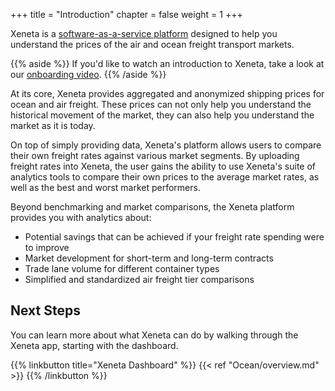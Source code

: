 +++
title = "Introduction"
chapter = false
weight = 1
+++

Xeneta is a <a href="https://app.xeneta.com/" target="_blank">software-as-a-service platform</a> designed to help you understand the prices of the air and ocean freight transport markets. 

{{% aside %}} If you'd like to watch an introduction to Xeneta, take a look at our <a href="https://support.xeneta.com/hc/en-us/articles/360012687573-Ocean-Onboarding-Walkthrough" target="_blank">onboarding video</a>. {{% /aside %}}

At its core, Xeneta provides aggregated and anonymized shipping prices for ocean and air freight. These prices can not only help you understand the historical movement of the market, they can also help you understand the market as it is today.

On top of simply providing data, Xeneta's platform allows users to compare their own freight rates against various market segments. By uploading freight rates into Xeneta, the user gains the ability to use Xeneta's suite of analytics tools to compare their own prices to the average market rates, as well as the best and worst market performers.

Beyond benchmarking and market comparisons, the Xeneta platform provides you with analytics about: 

* Potential savings that can be achieved if your freight rate spending were to improve
* Market development for short-term and long-term contracts
* Trade lane volume for different container types
* Simplified and standardized air freight tier comparisons

## Next Steps

You can learn more about what Xeneta can do by walking through the Xeneta app, starting with the dashboard.

{{% linkbutton title="Xeneta Dashboard" %}} {{< ref "Ocean/overview.md" >}} {{% /linkbutton %}}

<div style="clear:both"/>

